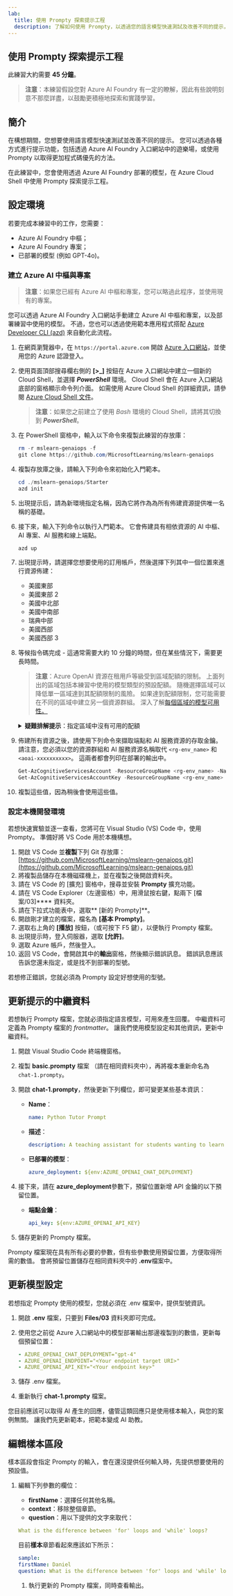 ```yaml
---
lab:
  title: 使用 Prompty 探索提示工程
  description: 了解如何使用 Prompty，以透過您的語言模型快速測試及改善不同的提示，並確保其經過建構及協調，可獲得最佳結果。
---
```


## 使用 Prompty 探索提示工程

此練習大約需要 **45 分鐘**。

> **注意**：本練習假設您對 Azure AI Foundry 有一定的瞭解，因此有些說明刻意不那麼詳盡，以鼓勵更積極地探索和實踐學習。

## 簡介

在構想期間，您想要使用語言模型快速測試並改善不同的提示。 您可以透過各種方式進行提示功能，包括透過 Azure AI Foundry 入口網站中的遊樂場，或使用 Prompty 以取得更加程式碼優先的方法。

在此練習中，您會使用透過 Azure AI Foundry 部署的模型，在 Azure Cloud Shell 中使用 Prompty 探索提示工程。

## 設定環境

若要完成本練習中的工作，您需要：

- Azure AI Foundry 中樞；
- Azure AI Foundry 專案；
- 已部署的模型 (例如 GPT-4o)。

### 建立 Azure AI 中樞與專案

> **注意**：如果您已經有 Azure AI 中樞和專案，您可以略過此程序，並使用現有的專案。

您可以透過 Azure AI Foundry 入口網站手動建立 Azure AI 中樞和專案，以及部署練習中使用的模型。 不過，您也可以透過使用範本應用程式搭配 [Azure Developer CLI (azd)](https://aka.ms/azd) 來自動化此流程。

1. 在網頁瀏覽器中，在 `https://portal.azure.com` 開啟 [Azure 入口網站](https://portal.azure.com)，並使用您的 Azure 認證登入。

1. 使用頁面頂部搜尋欄右側的 **[\>_]** 按鈕在 Azure 入口網站中建立一個新的 Cloud Shell，並選擇 ***PowerShell*** 環境。 Cloud Shell 會在 Azure 入口網站底部的窗格顯示命令列介面。 如需使用 Azure Cloud Shell 的詳細資訊，請參閱 [Azure Cloud Shell 文件](https://docs.microsoft.com/azure/cloud-shell/overview)。

    > **注意**：如果您之前建立了使用 *Bash* 環境的 Cloud Shell，請將其切換到 ***PowerShell***。

1. 在 PowerShell 窗格中，輸入以下命令來複製此練習的存放庫：

     ```powershell
    rm -r mslearn-genaiops -f
    git clone https://github.com/MicrosoftLearning/mslearn-genaiops
     ```

1. 複製存放庫之後，請輸入下列命令來初始化入門範本。 
   
     ```powershell
    cd ./mslearn-genaiops/Starter
    azd init
     ```

1. 出現提示后，請為新環境指定名稱，因為它將作為為所有佈建資源提供唯一名稱的基礎。
        
1. 接下來，輸入下列命令以執行入門範本。 它會佈建具有相依資源的 AI 中樞、AI 專案、AI 服務和線上端點。

     ```powershell
    azd up
     ```

1. 出現提示時，請選擇您想要使用的訂用帳戶，然後選擇下列其中一個位置來進行資源佈建：
   - 美國東部
   - 美國東部 2
   - 美國中北部
   - 美國中南部
   - 瑞典中部
   - 美國西部
   - 美國西部 3
    
1. 等候指令碼完成 - 這通常需要大約 10 分鐘的時間，但在某些情況下，需要更長時間。

    > **注意**：Azure OpenAI 資源在租用戶等級受到區域配額的限制。 上面列出的區域包括本練習中使用的模型類型的預設配額。 隨機選擇區域可以降低單一區域達到其配額限制的風險。 如果達到配額限制，您可能需要在不同的區域中建立另一個資源群組。 深入了解[每個區域的模型可用性。](https://learn.microsoft.com/en-us/azure/ai-services/openai/concepts/models?tabs=standard%2Cstandard-chat-completions#global-standard-model-availability)

    <details>
      <summary><b>疑難排解提示</b>：指定區域中沒有可用的配額</summary>
        <p>如果您因為所選取區域中沒有可用的配額而收到任何模型的部署錯誤，請嘗試執行下列命令：</p>
        <ul>
          <pre><code>azd env set AZURE_ENV_NAME new_env_name
   azd env set AZURE_RESOURCE_GROUP new_rg_name
   azd env set AZURE_LOCATION new_location
   azd up</code></pre>
        將 <code>new_env_name</code>、<code>new_rg_name</code> 和 <code>new_location</code> 替換為新的值。 新位置必須是練習開頭所列的區域之一，例如 <code>eastus2</code>、<code>northcentralus</code> 等。
        </ul>
    </details>

1. 佈建所有資源之後，請使用下列命令來擷取端點和 AI 服務資源的存取金鑰。 請注意，您必須以您的資源群組和 AI 服務資源名稱取代 `<rg-env_name>` 和 `<aoai-xxxxxxxxxx>`。 這兩者都會列印在部署的輸出中。

     ```powershell
    Get-AzCognitiveServicesAccount -ResourceGroupName <rg-env_name> -Name <aoai-xxxxxxxxxx> | Select-Object -Property endpoint
    Get-AzCognitiveServicesAccountKey -ResourceGroupName <rg-env_name> -Name <aoai-xxxxxxxxxx> | Select-Object -Property Key1
     ```

1. 複製這些值，因為稍後會使用這些值。
   
### 設定本機開發環境

若想快速實驗並逐一查看，您將可在 Visual Studio (VS) Code 中，使用 Prompty。 準備好將 VS Code 用於本機構想。

1. 開啟 VS Code 並**複製**下列 Git 存放庫：[https://github.com/MicrosoftLearning/mslearn-genaiops.git](https://github.com/MicrosoftLearning/mslearn-genaiops.git)
1. 將複製品儲存在本機磁碟機上，並在複製之後開啟資料夾。
1. 請在 VS Code 的 [擴充] 窗格中，搜尋並安裝 **Prompty** 擴充功能。
1. 請在 VS Code Explorer（左邊窗格）中，用滑鼠按右鍵，點兩下 [檔案/03]**** 資料夾。
1. 請在下拉式功能表中，選取** [新的 Prompty]**。
1. 開啟剛才建立的檔案，檔名為 **[基本 Prompty]**。
1. 選取右上角的 **[播放]** 按鈕，（或可按下 F5 鍵），以便執行 Prompty 檔案。
1. 出現提示時，登入伺服器，選取 **[允許]**。
1. 選取 Azure 帳戶，然後登入。
1. 返回 VS Code，會開啟其中的**輸出**窗格，然後顯示錯誤訊息。 錯誤訊息應該告訴您還未指定，或是找不到部署的型號。

若想修正錯誤，您就必須為 Prompty 設定好想使用的型號。

## 更新提示的中繼資料

若想執行 Prompty 檔案，您就必須指定語言模型，可用來產生回覆。 中繼資料可定義為 Prompty 檔案的 *frontmatter*。 讓我們使用模型設定和其他資訊，更新中繼資料。

1. 開啟 Visual Studio Code 終端機窗格。
1. 複製 **basic.prompty** 檔案 （請在相同資料夾中），再將複本重新命名為 `chat-1.prompty`。
1. 開啟 **chat-1.prompty**，然後更新下列欄位，即可變更某些基本資訊：

    - **Name**：

        ```yaml
        name: Python Tutor Prompt
        ```

    - **描述**：

        ```yaml
        description: A teaching assistant for students wanting to learn how to write and edit Python code.
        ```

    - **已部署的模型**：

        ```yaml
        azure_deployment: ${env:AZURE_OPENAI_CHAT_DEPLOYMENT}
        ```

1. 接下來，請在 **azure_deployment**參數下，預留位置新增 API 金鑰的以下預留位置。

    - **端點金鑰**：

        ```yaml
        api_key: ${env:AZURE_OPENAI_API_KEY}
        ```

1. 儲存更新的 Prompty 檔案。

Prompty 檔案現在具有所有必要的參數，但有些參數使用預留位置，方便取得所需的數值。 會將預留位置儲存在相同資料夾中的 **.env**檔案中。

## 更新模型設定

若想指定 Prompty 使用的模型，您就必須在 .env 檔案中，提供型號資訊。

1. 開啟 **.env** 檔案，只要到 **Files/03** 資料夾即可完成。
1. 使用您之前從 Azure 入口網站中的模型部署輸出那邊複製到的數值，更新每個預留位置：

    ```yaml
    - AZURE_OPENAI_CHAT_DEPLOYMENT="gpt-4"
    - AZURE_OPENAI_ENDPOINT="<Your endpoint target URI>"
    - AZURE_OPENAI_API_KEY="<Your endpoint key>"
    ```

1. 儲存 .env 檔案。
1. 重新執行 **chat-1.prompty** 檔案。

您目前應該可以取得 AI 產生的回應，儘管這類回應只是使用樣本輸入，與您的案例無關。 讓我們先更新範本，把範本變成 AI 助教。

## 編輯樣本區段

樣本區段會指定 Prompty 的輸入，會在還沒提供任何輸入時，先提供想要使用的預設值。

1. 編輯下列參數的欄位：

    - **firstName**：選擇任何其他名稱。
    - **context**：移除整個章節。
    - **question**：用以下提供的文字來取代：

    ```yaml
    What is the difference between 'for' loops and 'while' loops?
    ```

    目前**樣本**章節看起來應該如下所示：
    
    ```yaml
    sample:
    firstName: Daniel
    question: What is the difference between 'for' loops and 'while' loops?
    ```

    1. 執行更新的 Prompty 檔案，同時查看輸出。

